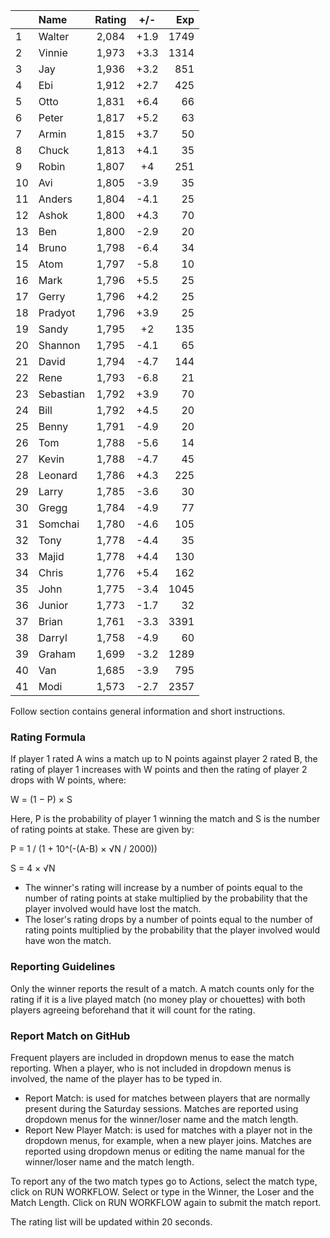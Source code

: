 | |Name|Rating|+/-|Exp|
|-|:---|:----:|:-:|--:|
|1|Walter|2,084|+1.9|1749|
|2|Vinnie|1,973|+3.3|1314|
|3|Jay|1,936|+3.2|851|
|4|Ebi|1,912|+2.7|425|
|5|Otto|1,831|+6.4|66|
|6|Peter|1,817|+5.2|63|
|7|Armin|1,815|+3.7|50|
|8|Chuck|1,813|+4.1|35|
|9|Robin|1,807|+4|251|
|10|Avi|1,805|-3.9|35|
|11|Anders|1,804|-4.1|25|
|12|Ashok|1,800|+4.3|70|
|13|Ben|1,800|-2.9|20|
|14|Bruno|1,798|-6.4|34|
|15|Atom|1,797|-5.8|10|
|16|Mark|1,796|+5.5|25|
|17|Gerry|1,796|+4.2|25|
|18|Pradyot|1,796|+3.9|25|
|19|Sandy|1,795|+2|135|
|20|Shannon|1,795|-4.1|65|
|21|David|1,794|-4.7|144|
|22|Rene|1,793|-6.8|21|
|23|Sebastian|1,792|+3.9|70|
|24|Bill|1,792|+4.5|20|
|25|Benny|1,791|-4.9|20|
|26|Tom|1,788|-5.6|14|
|27|Kevin|1,788|-4.7|45|
|28|Leonard|1,786|+4.3|225|
|29|Larry|1,785|-3.6|30|
|30|Gregg|1,784|-4.9|77|
|31|Somchai|1,780|-4.6|105|
|32|Tony|1,778|-4.4|35|
|33|Majid|1,778|+4.4|130|
|34|Chris|1,776|+5.4|162|
|35|John|1,775|-3.4|1045|
|36|Junior|1,773|-1.7|32|
|37|Brian|1,761|-3.3|3391|
|38|Darryl|1,758|-4.9|60|
|39|Graham|1,699|-3.2|1289|
|40|Van|1,685|-3.9|795|
|41|Modi|1,573|-2.7|2357|


Follow section contains general information and short instructions.

### Rating Formula

If player 1 rated A wins a match up to N points against player 2 rated B, the rating of player 1 increases with W points and then the rating of player 2 drops with W points, where:

W = (1 − P) × S

Here, P is the probability of player 1 winning the match and S is the number of rating points at stake. These are given by:

P = 1 / (1 + 10^(-(A-B) × √N / 2000))

S = 4 × √N

- The winner's rating will increase by a number of points equal to the number of rating points at stake multiplied by the probability that the player involved would have lost the match.
- The loser's rating drops by a number of points equal to the number of rating points multiplied by the probability that the player involved would have won the match.

### Reporting Guidelines

Only the winner reports the result of a match.
A match counts only for the rating if it is a live played match (no money play or chouettes)
with both players agreeing beforehand that it will count for the rating.


### Report Match on GitHub

Frequent players are included in dropdown menus to ease the match reporting.
When a player, who is not included in dropdown menus is involved, the name of the player has to be typed in.

- Report Match:  is used for matches between players that are normally present during the Saturday sessions.
  Matches are reported using dropdown menus for the winner/loser name and the match length.
- Report New Player Match:  is used for matches with a player not in the dropdown menus, for example, when a new player joins.
  Matches are reported using dropdown menus or editing the name manual for the winner/loser name and the match length.

To report any of the two match types go to Actions, select the match type, click on RUN WORKFLOW.
Select or type in the Winner, the Loser and the Match Length.
Click on RUN WORKFLOW again to submit the match report.

The rating list will be updated within 20 seconds.
